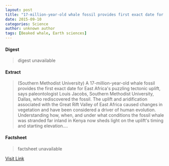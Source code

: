 ```yaml
---
layout: post
title: "17-million-year-old whale fossil provides first exact date for East Africa's puzzling uplift"
date: 2015-09-10
categories: Science
author: unknown author
tags: [Beaked whale, Earth sciences]
---
```



#### Digest
>digest unavailable

#### Extract
>(Southern Methodist University) A 17-million-year-old whale fossil provides the first exact date for East Africa's puzzling tectonic uplift, says paleontologist Louis Jacobs, Southern Methodist University, Dallas, who rediscovered the fossil. The uplift and aridification associated with the Great Rift Valley of East Africa caused changes in vegetation and have been considered a driver of human evolution. Understanding how, when, and under what conditions the fossil whale was stranded far inland in Kenya now sheds light on the uplift's timing and starting elevation....

#### Factsheet
>factsheet unavailable

[Visit Link](http://www.eurekalert.org/pub_releases/2015-03/smu-1mw031715.php)


